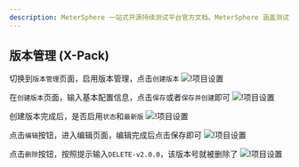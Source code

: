```yaml
---
description: MeterSphere 一站式开源持续测试平台官方文档。MeterSphere 涵盖测试管理、接口测试、UI 测试和性能测试等功能，全面兼容 JMeter、Selenium 等主流开源标准，有效助力开发和测试团队充分利用云弹性进行高度可 扩展的自动化测试，加速高质量的软件交付。
---
```


## 版本管理 (X-Pack)
切换到`版本管理`页面，启用版本管理，点击`创建版本`
![!项目设置](../../img/project_management/版本管理_1.png)

在`创建版本`页面，输入基本配置信息，点击`保存`或者`保存并创建`即可
![!项目设置](../../img/project_management/版本管理_2.png)

创建版本完成后，是否启用`状态`和`最新版`
![!项目设置](../../img/project_management/版本管理_3.png)

点击`编辑`按钮，进入编辑页面，编辑完成后点击保存即可
![!项目设置](../../img/project_management/版本管理_4.png)

点击`删除`按钮，按照提示输入`DELETE-v2.0.0`，该版本号就被删除了
![!项目设置](../../img/project_management/版本管理_5.png)
